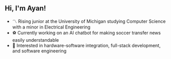 ## Hi, I'm Ayan!

- 〽️ Rising junior at the University of Michigan studying Computer Science with a minor in Electrical Engineering</br>
- ⚽ Currently working on an AI chatbot for making soccer transfer news easily understandable</br>
- 🤖 Interested in hardware-software integration, full-stack development, and software engineering</br>
